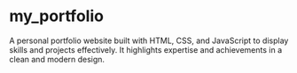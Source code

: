 # my_portfolio
A personal portfolio website built with HTML, CSS, and JavaScript to display skills and projects effectively. It highlights expertise and achievements in a clean and modern design.

